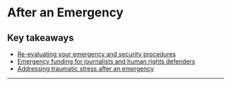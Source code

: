 # After an Emergency

## Key takeaways

- [Re-evaluating your emergency and security procedures](en/topics/practice-1-emergencies/6-after/3-learn.md)
- [Emergency funding for journalists and human rights defenders](en/topics/practice-1-emergencies/6-after/3-1-learn.md)
- [Addressing traumatic stress after an emergency](en/topics/practice-1-emergencies/6-after/3-2-learn.md)

***